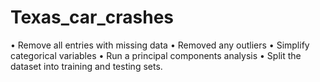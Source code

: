# Texas_car_crashes


• Remove all entries with missing data
• Removed any outliers 
• Simplify categorical variables
• Run a principal components analysis
• Split the dataset into training and testing sets.

